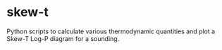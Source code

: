# skew-t
Python scripts to calculate various thermodynamic quantities and plot a Skew-T Log-P diagram for a sounding.
